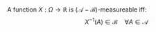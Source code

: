 A function $X:\Omega\to \mathbb{R}$ is $(\mathcal{A}-\mathcal B)$-measureable iff:
$$
X^{-1}(A) \in \mathcal B \hspace{1em} \forall A\in \mathcal{A}
$$

